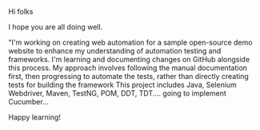 Hi folks 

I hope you are all doing well.

"I'm working on creating web automation for a sample open-source demo website to enhance my understanding of automation testing and frameworks.
I'm learning and documenting changes on GitHub alongside this process. My approach involves following the manual documentation first, then progressing to automate the tests, 
rather than directly creating tests for building the framework
This project includes Java, Selenium Webdriver, Maven, TestNG, POM, DDT, TDT.... going to implement Cucumber...


Happy learning!

